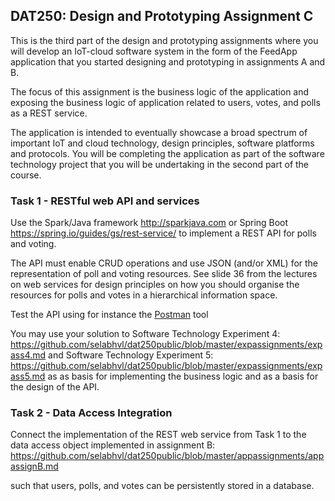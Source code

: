 ## DAT250: Design and Prototyping Assignment C

This is the third part of the design and prototyping assignments where you will develop an IoT-cloud software system in the form of the FeedApp application that you started designing and prototyping in assignments A and B.

The focus of this assignment is the business logic of the application and exposing the business logic of application related to users, votes, and polls as a REST service.

The application is intended to eventually showcase a broad spectrum of important IoT and cloud technology, design principles, software platforms and protocols. You will be completing the application as part of the software technology project that you will be undertaking in the second part of the course.

### Task 1 - RESTful web API and services

Use the Spark/Java framework http://sparkjava.com or Spring Boot  https://spring.io/guides/gs/rest-service/ to implement a REST API for polls and voting.

The API must enable CRUD operations and use JSON (and/or XML) for the representation of poll and voting resources. See slide 36 from the lectures on web services for design principles on how you should organise the resources for polls and votes in a hierarchical information space.

Test the API using for instance the [Postman](https://learning.getpostman.com/?_ga=2.261200462.231504413.1536569579-264554042.1522913654) tool

You may use your solution to Software Technology Experiment 4: https://github.com/selabhvl/dat250public/blob/master/expassignments/expass4.md and Software Technology Experiment 5: https://github.com/selabhvl/dat250public/blob/master/expassignments/expass5.md as as basis for implementing the business logic and as a basis for the design of the API.

### Task 2 - Data Access Integration

Connect the implementation of the REST web service from Task 1 to the data access object implemented in assignment B: https://github.com/selabhvl/dat250public/blob/master/appassignments/appassignB.md

such that users, polls, and votes can be persistently stored in a database.
